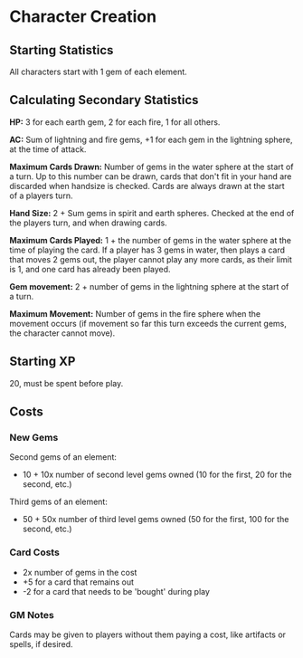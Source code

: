 # Character Creation

## Starting Statistics
All characters start with 1 gem of each element.

## Calculating Secondary Statistics
**HP:** 3 for each earth gem, 2 for each fire, 1 for all others.

**AC:** Sum of lightning and fire gems, +1 for each gem in the lightning sphere, at the time of attack.

**Maximum Cards Drawn:** Number of gems in the water sphere at the start of a turn. Up to this number can be drawn, cards that don't fit in your hand are discarded when handsize is checked. Cards are always drawn at the start of a players turn.

**Hand Size:** 2 + Sum gems in spirit and earth spheres. Checked at the end of the players turn, and when drawing cards.

**Maximum Cards Played:** 1 + the number of gems in the water sphere at the time of playing the card. If a player has 3 gems in water, then plays a card that moves 2 gems out, the player cannot play any more cards, as their limit is 1, and one card has already been played. 

**Gem movement:** 2 + number of gems in the lightning sphere at the start of a turn.

**Maximum Movement:** Number of gems in the fire sphere when the movement occurs (if movement so far this turn exceeds the current gems, the character cannot move).

## Starting XP
20, must be spent before play.

## Costs
### New Gems
Second gems of an element:
 - 10 + 10x number of second level gems owned (10 for the first, 20 for the second, etc.)

Third gems of an element:
 - 50 + 50x number of third level gems owned (50 for the first, 100 for the second, etc.)

### Card Costs
 - 2x number of gems in the cost
 - +5 for a card that remains out
 - -2 for a card that needs to be 'bought' during play

### GM Notes
Cards may be given to players without them paying a cost, like artifacts or spells, if desired.
